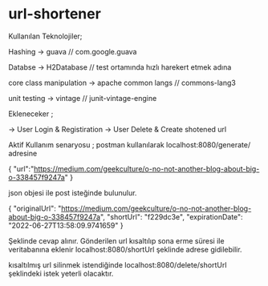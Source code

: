 # url-shortener

Kullanılan Teknolojiler;

Hashing -> guava  // com.google.guava

Databse -> H2Database // test ortamında hızlı harekert etmek adına

core class manipulation  -> apache common langs // commons-lang3

unit testing -> vintage // junit-vintage-engine

Ekleneceker ;

-> User Login & Registiration 
-> User Delete & Create shotened url 

Aktif Kullanım senaryosu ;
postman kullanılarak localhost:8080/generate/ adresine     

{
    "url":"https://medium.com/geekculture/o-no-not-another-blog-about-big-o-338457f9247a"
}

json objesi ile post isteğinde bulunulur. 

{
    "originalUrl": "https://medium.com/geekculture/o-no-not-another-blog-about-big-o-338457f9247a",
    "shortUrl": "f229dc3e",
    "expirationDate": "2022-06-27T13:58:09.9741659"
}

Şeklinde cevap alınır. Gönderilen url kısaltılıp sona erme süresi ile veritabanına eklenir
localhost:8080/shortUrl  şeklinde adrese gidilebilir.



kısaltılmış url silinmek istendiğinde 
localhost:8080/delete/shortUrl  şeklindeki istek yeterli olacaktır. 





